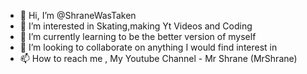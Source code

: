 - 👋 Hi, I’m @ShraneWasTaken
- 👀 I’m interested in Skating,making Yt Videos and Coding
- 🌱 I’m currently learning to be the better version of myself
- 💞️ I’m looking to collaborate on anything I would find interest in
- 📫 How to reach me , My Youtube Channel - Mr Shrane (MrShrane)

<!---
ShraneWasTaken/ShraneWasTaken is a ✨ special ✨ repository because its `README.md` (this file) appears on your GitHub profile.
You can click the Preview link to take a look at your changes.
--->
